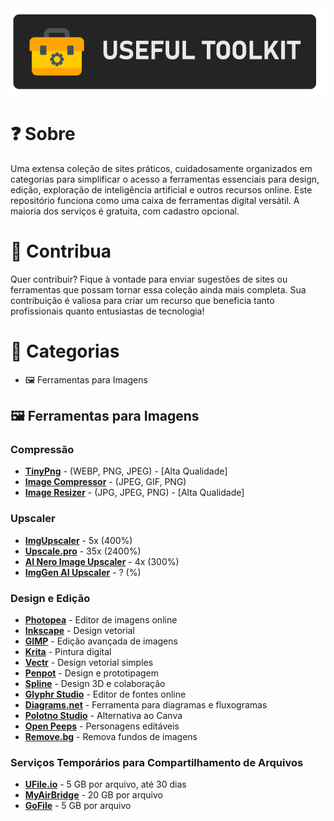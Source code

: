 <div align="center">
    <img src="../assets/logo.png">
</div>

# ❓ Sobre  
Uma extensa coleção de sites práticos, cuidadosamente organizados em categorias para simplificar o acesso a ferramentas essenciais para design, edição, exploração de inteligência artificial e outros recursos online. Este repositório funciona como uma caixa de ferramentas digital versátil. A maioria dos serviços é gratuita, com cadastro opcional.

# 🤝 Contribua  
Quer contribuir? Fique à vontade para enviar sugestões de sites ou ferramentas que possam tornar essa coleção ainda mais completa. Sua contribuição é valiosa para criar um recurso que beneficia tanto profissionais quanto entusiastas de tecnologia!

# 📂 Categorias  
- 🖼️ Ferramentas para Imagens  

## 🖼️ Ferramentas para Imagens  

### Compressão  

- **[TinyPng](https://tinypng.com/)** - (WEBP, PNG, JPEG) - [Alta Qualidade]  
- **[Image Compressor](https://imagecompressor.com/)** - (JPEG, GIF, PNG)  
- **[Image Resizer](https://imageresizer.com/image-compressor)** - (JPG, JPEG, PNG) - [Alta Qualidade]  

### Upscaler  

- **[ImgUpscaler](https://imgupscaler.com/)** - 5x (400%)  
- **[Upscale.pro](https://upscale.pro/)** - 35x (2400%)  
- **[AI Nero Image Upscaler](https://ai.nero.com/image-upscaler)** - 4x (300%)  
- **[ImgGen AI Upscaler](https://imggen.ai/tools/upscale-image)** - ? (%)  

### Design e Edição  

- **[Photopea](https://photopea.com/)** - Editor de imagens online  
- **[Inkscape](https://inkscape.org/)** - Design vetorial  
- **[GIMP](https://gimp.org/)** - Edição avançada de imagens  
- **[Krita](https://krita.org/)** - Pintura digital  
- **[Vectr](https://vectr.com/)** - Design vetorial simples  
- **[Penpot](https://penpot.app/)** - Design e prototipagem  
- **[Spline](https://spline.design/)** - Design 3D e colaboração  
- **[Glyphr Studio](https://glyphrstudio.com/)** - Editor de fontes online  
- **[Diagrams.net](https://app.diagrams.net/)** - Ferramenta para diagramas e fluxogramas  
- **[Polotno Studio](https://studio.polotno.com/)** - Alternativa ao Canva  
- **[Open Peeps](https://www.openpeeps.com/)** - Personagens editáveis  
- **[Remove.bg](https://www.remove.bg/)** - Remova fundos de imagens  

### Serviços Temporários para Compartilhamento de Arquivos  

- **[UFile.io](https://ufile.io/)** - 5 GB por arquivo, até 30 dias  
- **[MyAirBridge](https://www.myairbridge.com/)** - 20 GB por arquivo  
- **[GoFile](https://gofile.io/)** - 5 GB por arquivo  